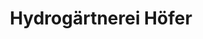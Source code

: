 ---
title: "Hydrogärtnerei Höfer"
url: /eislingen-fils/hydrogaertnerei-hoefer/
shop: Garten-Center
---